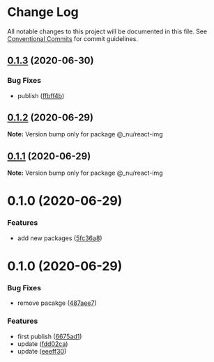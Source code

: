 # Change Log

All notable changes to this project will be documented in this file.
See [Conventional Commits](https://conventionalcommits.org) for commit guidelines.

## [0.1.3](https://github.com/nu-system/react-img/compare/@_nu/react-img@0.1.2...@_nu/react-img@0.1.3) (2020-06-30)


### Bug Fixes

* publish ([ffbff4b](https://github.com/nu-system/react-img/commit/ffbff4b834614ca542bc20be3509f12c6886e09a))





## [0.1.2](https://github.com/nu-system/react-img/compare/@_nu/react-img@0.1.1...@_nu/react-img@0.1.2) (2020-06-29)

**Note:** Version bump only for package @_nu/react-img





## [0.1.1](https://github.com/nu-system/react-img/compare/@_nu/react-img@0.1.0...@_nu/react-img@0.1.1) (2020-06-29)

**Note:** Version bump only for package @_nu/react-img





# 0.1.0 (2020-06-29)


### Features

* add new packages ([5fc36a8](https://github.com/nu-system/react-img/commit/5fc36a83bfba9be335434f98abd211549864d5cd))





# 0.1.0 (2020-06-29)

### Bug Fixes

- remove pacakge ([487aee7](https://github.com/nu-system/react-img/commit/487aee74684b02bdedf54c3d20610488e19188ae))

### Features

- first publish ([6675ad1](https://github.com/nu-system/react-img/commit/6675ad1be1df5b9b7e154f0c44636ae549f6ac5b))
- update ([fdd02ca](https://github.com/nu-system/react-img/commit/fdd02cab6b76550c94ed7c4b1472bec7d6878bed))
- update ([eeeff30](https://github.com/nu-system/react-img/commit/eeeff30e015bd171650439e85ccd71a0c3d8a797))
